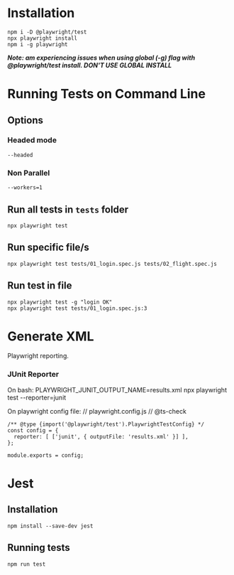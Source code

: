 # Installation
	npm i -D @playwright/test
	npx playwright install
	npm i -g playwright
***Note: am experiencing issues when using global (-g) flag with @playwright/test install. DON'T USE GLOBAL INSTALL***

# Running Tests on Command Line
## Options
### Headed mode
	--headed

### Non Parallel 
	--workers=1

## Run all tests in `tests` folder
	npx playwright test

## Run specific file/s
	npx playwright test tests/01_login.spec.js tests/02_flight.spec.js

## Run test in file
	npx playwright test -g "login OK"
	npx playwright test tests/01_login.spec.js:3

# Generate XML
Playwright reporting. 

### JUnit Reporter
On bash:
	PLAYWRIGHT_JUNIT_OUTPUT_NAME=results.xml npx playwright test <file name> --reporter=junit

On playwright config file:
	// playwright.config.js
	// @ts-check

	/** @type {import('@playwright/test').PlaywrightTestConfig} */
	const config = {
	  reporter: [ ['junit', { outputFile: 'results.xml' }] ],
	};

	module.exports = config;


# Jest
## Installation
	npm install --save-dev jest

## Running tests
	npm run test